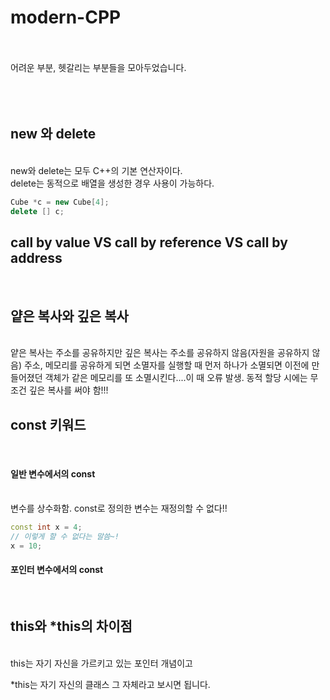 # modern-CPP
<br><br>
어려운 부분, 헷갈리는 부분들을 모아두었습니다.
<br><br><br><br>
<h2>new 와 delete</h2>
<br>
new와 delete는 모두 C++의 기본 연산자이다.
<br>
delete는 동적으로 배열을 생성한 경우 사용이 가능하다. 

```c++
Cube *c = new Cube[4];
delete [] c;
```

<h2> call by value VS call by reference VS call by address</h2>
<br>
<h2> 얕은 복사와 깊은 복사</h2>
<br>
얕은 복사는 주소를 공유하지만 깊은 복사는 주소를 공유하지 않음(자원을 공유하지 않음)
주소, 메모리를 공유하게 되면 소멸자를 실행할 때 먼저 하나가 소멸되면 이전에 만들어졌던 객체가 같은 메모리를 또 소멸시킨다....이 때 오류 발생.
동적 할당 시에는 무조건 깊은 복사를 써야 함!!!
<h2> const 키워드</h2>
<br>
<h4> 일반 변수에서의 const</h4>
<br>
변수를 상수화함. const로 정의한 변수는 재정의할 수 없다!!

```c++
const int x = 4;
// 이렇게 할 수 없다는 말씀~!
x = 10;
```

<h4> 포인터 변수에서의 const</h4>

<br>

<h2>this와 *this의 차이점</h2>
<br>
this는 자기 자신을 가르키고 있는 포인터 개념이고

*this는 자기 자신의 클래스 그 자체라고 보시면 됩니다.
